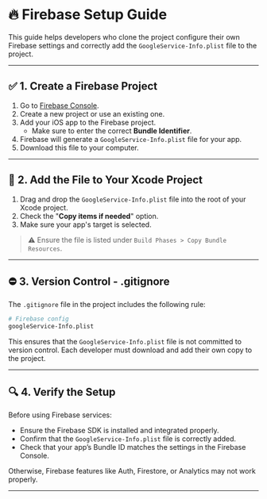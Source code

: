 
# 🔥 Firebase Setup Guide

This guide helps developers who clone the project configure their own Firebase settings and correctly add the `GoogleService-Info.plist` file to the project.

---

## ✅ 1. Create a Firebase Project

1. Go to [Firebase Console](https://console.firebase.google.com/).
2. Create a new project or use an existing one.
3. Add your iOS app to the Firebase project.
   - Make sure to enter the correct **Bundle Identifier**.
4. Firebase will generate a `GoogleService-Info.plist` file for your app.
5. Download this file to your computer.

---

## 📅 2. Add the File to Your Xcode Project

1. Drag and drop the `GoogleService-Info.plist` file into the root of your Xcode project.
2. Check the "**Copy items if needed**" option.
3. Make sure your app's target is selected.

> ⚠️ Ensure the file is listed under `Build Phases > Copy Bundle Resources`.

---

## ⛔️ 3. Version Control - .gitignore

The `.gitignore` file in the project includes the following rule:

```bash
# Firebase config
googleService-Info.plist
```

This ensures that the `GoogleService-Info.plist` file is not committed to version control. Each developer must download and add their own copy to the project.

---

## 🔍 4. Verify the Setup

Before using Firebase services:

- Ensure the Firebase SDK is installed and integrated properly.
- Confirm that the `GoogleService-Info.plist` file is correctly added.
- Check that your app’s Bundle ID matches the settings in the Firebase Console.

Otherwise, Firebase features like Auth, Firestore, or Analytics may not work properly.

---

